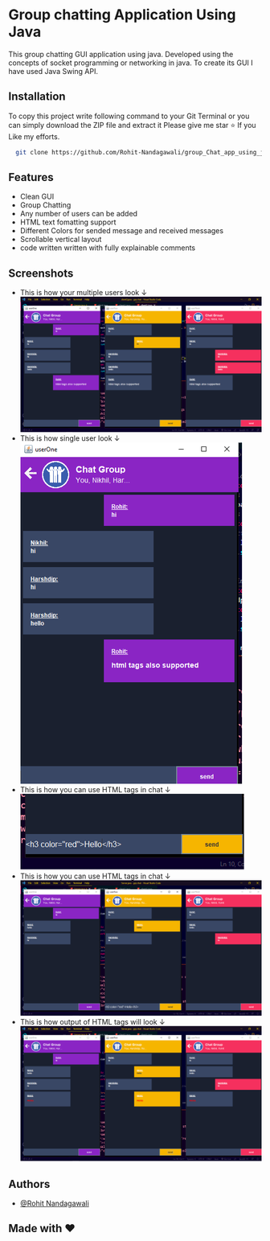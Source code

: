 
# Group chatting Application Using Java

This group chatting GUI  application using java. Developed using the concepts of socket programming or networking in java. To create its GUI I have used Java Swing API.

## Installation

To copy this project write following command to your Git Terminal or you can simply download the ZIP file and extract it
Please give me star ⭐ If you Like my efforts.

```bash
  git clone https://github.com/Rohit-Nandagawali/group_Chat_app_using_java_swing.git
```
    
## Features

- Clean GUI
- Group Chatting
- Any number of users can be added
- HTML text fomatting support
- Different Colors for sended message and received messages
- Scrollable vertical layout
- code written written with fully explainable comments

## Screenshots

- This is how your multiple users look ↓
![App Screenshot](group%20chatting%20app/screenshots/ss0.png)
- This is how single user look ↓
![App Screenshot](group%20chatting%20app/screenshots/ss1.png)
- This is how you can use HTML tags in chat ↓
![App Screenshot](group%20chatting%20app/screenshots/ss2.png)
- This is how you can use HTML tags in chat ↓
![App Screenshot](group%20chatting%20app/screenshots/ss3.png)
- This is how output of HTML tags will look ↓
![App Screenshot](group%20chatting%20app/screenshots/ss5.png)




## Authors

- [@Rohit Nandagawali](https://www.github.com/Rohit-Nandagawali/)

## Made with ❤

